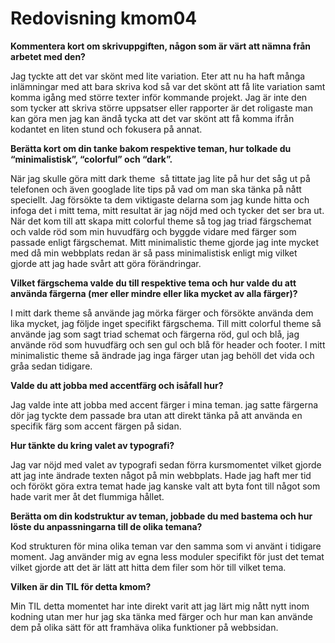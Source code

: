 ---
---
Redovisning kmom04
=========================

<p><b>Kommentera kort om skrivuppgiften, någon som är värt att nämna från arbetet med den?</p></b>
<p>Jag tyckte att det var skönt med lite variation. Eter att nu ha haft många inlämningar med att bara skriva kod så var det skönt att få lite variation samt komma igång med större texter inför kommande projekt. Jag är inte den som tycker att skriva större uppsatser eller rapporter är det roligaste man kan göra men jag kan ändå tycka att det var skönt att få komma ifrån kodantet en liten stund och fokusera på annat. </p>

<p><b>Berätta kort om din tanke bakom respektive teman, hur tolkade du “minimalistisk”, “colorful” och “dark”.</p></b>
<p>När jag skulle göra mitt dark theme  så tittate jag lite på hur det såg ut på telefonen och även googlade lite tips på vad om man ska tänka på nått speciellt. Jag försökte ta dem viktigaste delarna som jag kunde hitta och infoga det i mitt tema, mitt resultat är jag nöjd med och tycker det ser bra ut. När det kom till att skapa mitt colorful theme så tog jag triad färgschemat och valde röd som min huvudfärg och byggde vidare med färger som passade enligt färgschemat. Mitt minimalistic theme gjorde jag inte mycket med då min webbplats redan är så pass minimalistisk enligt mig vilket gjorde att jag hade svårt att göra förändringar. </p>

<p><b>Vilket färgschema valde du till respektive tema och hur valde du att använda färgerna (mer eller mindre eller lika mycket av alla färger)?</p></b>
<p>I mitt dark theme så använde jag mörka färger och försökte använda dem lika mycket, jag följde inget specifikt färgschema. Till mitt colorful theme så använde jag som sagt triad schemat och färgerna röd, gul och blå, jag använde röd som huvudfärg och sen gul och blå för header och footer. I mitt minimalistic theme så ändrade jag inga färger utan jag behöll det vida och gråa sedan tidigare. </p>

<p><b>Valde du att jobba med accentfärg och isåfall hur?</p></b>
<p>Jag valde inte att jobba med accent färger i mina teman. jag satte färgerna dör jag tyckte dem passade bra utan att direkt tänka på att använda en specifik färg som accent färgen på sidan. </p>

<p><b>Hur tänkte du kring valet av typografi?</p></b>
<p>Jag var nöjd med valet av typografi sedan förra kursmomentet vilket gjorde att jag inte ändrade texten något på min webbplats. Hade jag haft mer tid och förökt göra extra temat hade jag kanske valt att byta font till något som hade varit mer åt det flummiga hållet. </p>

<p><b>Berätta om din kodstruktur av teman, jobbade du med bastema och hur löste du anpassningarna till de olika temana?</p></b>
<p>Kod strukturen för mina olika teman var den samma som vi använt i tidigare moment. Jag använder mig av egna less moduler specifikt för just det temat vilket gjorde att det är lätt att hitta dem filer som hör till vilket tema. </p>

<p><b>Vilken är din TIL för detta kmom?</p></b>
<p>Min TIL detta momentet har inte direkt varit att jag lärt mig nått nytt inom kodning utan mer hur jag ska tänka med färger och hur man kan använde dem på olika sätt för att framhäva olika funktioner på webbsidan.</p>
